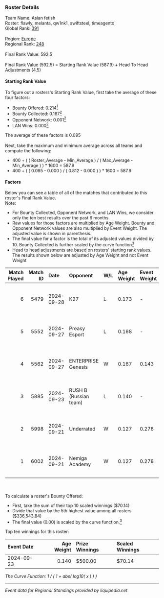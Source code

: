 ### Roster Details<br />
Team Name: Asian fetish<br />
Roster: flawly, melanta, qw1nk1, swiftsteel, timeagento<br />
Global Rank: [391](../../standings_global_2025_03_01.md)<br />
<br />
Region: [Europe]( ../../standings_europe_2025_03_01.md)<br />
Regional Rank: [248]( ../../standings_europe_2025_03_01.md)<br />
<br />
Final Rank Value:  592.5<br />
<br />
Final Rank Value (592.5) = Starting Rank Value (587.9) + Head To Head Adjustments (4.5)<br />

#### Starting Rank Value<br />
To figure out a rosters's Starting Rank Value, first take the average of these four factors:<br />
- Bounty Offered: 0.214[<sup>1</sup>](#table2)
- Bounty Collected: 0.167[<sup>2</sup>](#table1)
- Opponent Network: 0.001[<sup>2</sup>](#table1)
- LAN Wins: 0.000[<sup>2</sup>](#table1)

The average of these factors is 0.095<br />
<br />
Next, take the maximum and minimum average across all teams and compute the following:<br />
- 400 + ( ( Roster_Average - Min_Average ) / ( Max_Average - Min_Average ) ) * 1600 = 587.9
- 400 + ( ( 0.095 - 0.000 ) / ( 0.812 - 0.000 ) ) * 1600 = 587.9


#### Factors<br />
Below you can see a table of all of the matches that contributed to this roster's Final Rank Value.<br />
Note:<br />

- For Bounty Collected, Opponent Network, and LAN Wins, we consider only the ten best results over the past 6 months.
- Raw values for those factors are multiplied by Age Weight. Bounty and Opponent Network values are also multiplied by Event Weight. The adjusted value is shown in parenthesis.
- The final value for a factor is the total of its adjusted values divided by 10. Bounty Collected is further scaled by the curve function[<sup>3</sup>](#curveFunction)
- Head to head adjustments are based on rosters' starting rank values. The results shown below are adjusted by Age Weight and not Event Weight
<span id="table1"></span><br />


| Match Played | Match ID | Date       | Opponent              | W/L | Age Weight | Event Weight | Bounty Collected | Opponent Network | LAN Wins  | H2H Adj. | Roster                                          |
| -: | -: | :- | :- | :- | :- | :- | :- | :- | :- | -: | :- |
|            6 |     5479 | 2024-09-28 | K27                   | L   | 0.173      | -            | -                | -                | -         |    -0.78 | flawly, melanta, qw1nk1, swiftsteel, timeagento |
|            5 |     5552 | 2024-09-27 | Preasy Esport         | L   | 0.168      | -            | -                | -                | -         |    -1.22 | flawly, melanta, qw1nk1, swiftsteel, timeagento |
|            4 |     5562 | 2024-09-27 | ENTERPRISE Genesis    | W   | 0.167      | 0.143        | 0.001 (0.000)    | 0.196 (0.005)    | 0 (0.000) |     3.04 | flawly, melanta, qw1nk1, swiftsteel, timeagento |
|            3 |     5885 | 2024-09-23 | RUSH B (Russian team) | L   | 0.140      | -            | -                | -                | -         |    -0.59 | flawly, nota, qw1nk1, swiftsteel, timeagento    |
|            2 |     5998 | 2024-09-21 | Underrated            | W   | 0.127      | 0.278        | 0.002 (0.000)    | 0.160 (0.006)    | 0 (0.000) |     2.53 | flawly, nota, qw1nk1, swiftsteel, timeagento    |
|            1 |     6002 | 2024-09-21 | Nemiga Academy        | W   | 0.127      | 0.278        | 0.000 (0.000)    | 0.000 (0.000)    | 0 (0.000) |     1.55 | flawly, nota, qw1nk1, swiftsteel, timeagento    |

<br />
<span id="table2"></span><br />
To calculate a roster's Bounty Offered:<br />

- First, take the sum of their top 10 scaled winnings ($70.14)
- Divide that value by the 5th highest value among all rosters ($336,543.84)
- The final value (0.00) is scaled by the curve function.[<sup>3</sup>](#curveFunction)

Top ten winnings for this roster:<br />

| Event Date | Age Weight | Prize Winnings | Scaled Winnings |
| :- | -: | :- | :- |
| 2024-09-23 |      0.140 | $500.00        | $70.14          |


<span id="curveFunction"></span>_The Curve Function: 1 / ( 1 + abs( log10( x ) ) )_<br />

---
_Event data for Regional Standings provided by liquipedia.net_<br />
